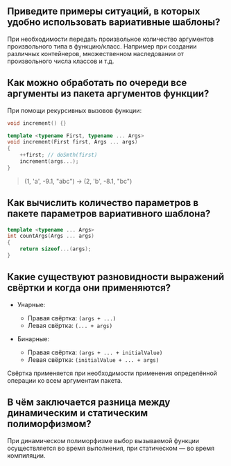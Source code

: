 ## Приведите примеры ситуаций, в которых удобно использовать вариативные шаблоны?

При необходимости передать произвольное количество аргументов произвольного типа в функцию/класс. Например при создании различных контейнеров, множественном наследовании от произвольного числа классов и т.д.

## Как можно обработать по очереди все аргументы из пакета аргументов функции?

При помощи рекурсивных вызовов функции:

```cpp
void increment() {}

template <typename First, typename ... Args>
void increment(First first, Args ... args)
{
    ++first; // doSmth(first)
    increment(args...);
}
```

> (1, 'a', -9.1, "abc") → (2, 'b', -8.1, "bc")

## Как вычислить количество параметров в пакете параметров вариативного шаблона?

```cpp
template <typename ... Args>
int countArgs(Args ... args)
{
    return sizeof...(args);
}
```

## Какие существуют разновидности выражений свёртки и когда они применяются?

- Унарные:
    - Правая свёртка: `(args + ...)`
    - Левая свёртка: `(... + args)`

- Бинарные:
    - Правая свёртка: `(args + ... + initialValue)`
    - Левая свёртка: `(initialValue + ... + args)`
    
Свёртка применяется при необходимости применения определённой операции ко всем аргументам пакета.

## В чём заключается разница между динамическим и статическим полиморфизмом?

При динамическом полиморфизме выбор вызываемой функции осуществляется во время выполнения, при статическом — во время компиляции.